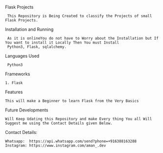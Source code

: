 Flask Projects

     This Repository is Being Created to classify the Projects of small Flask Projects.

Installation and Running

     As it is onlineYou do not have to Worry about the Installation but If You want to install it Locally Then You must Install 
     Python3, Flask, sqlalchemy.

Languages Used

	 Python3

Frameworks

    1. Flask

Features

    This will make a Beginner to learn Flask from the Very Basics

Future Developments

    Will Keep Udating this Repository and make Every thing You all Will Suggest me using the Contact Details given Below.

Contact Details: 
    
    Whatsapp:  https://api.whatsapp.com/send?phone=+916388163288
    Instagram: https://www.instagram.com/aman_.dev
